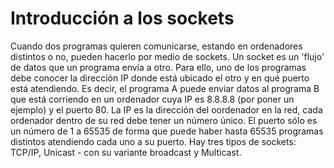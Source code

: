 # Introducción a los sockets

Cuando dos programas quieren comunicarse, estando en ordenadores distintos o no, pueden hacerlo por medio de sockets.
Un socket es un 'flujo' de datos que un programa envía a otro. Para ello, uno de los programas debe conocer la dirección IP donde está ubicado el otro y en qué puerto está atendiendo. Es decir, el programa A puede enviar datos al programa B que está corriendo en un ordenador cuya IP es 8.8.8.8 (por poner un ejemplo) y el puerto 80. La IP es la dirección del oordenador en la red, cada ordenador dentro de su red debe tener un número único. El puerto sólo es un número de 1 a 65535 de forma que puede haber hasta 65535 programas distintos atendiendo cada uno a su puerto.
Hay tres tipos de sockets: TCP/IP, Unicast - con su variante broadcast y Multicast.